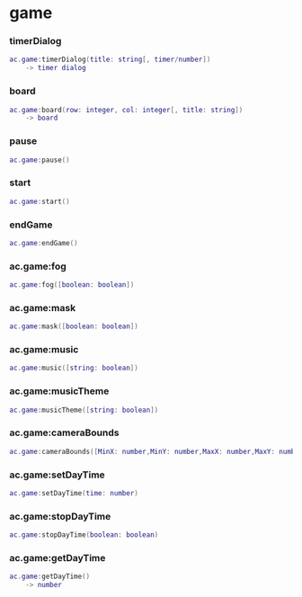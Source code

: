 # game

### timerDialog
```lua
ac.game:timerDialog(title: string[, timer/number])
    -> timer dialog
```

### board
```lua
ac.game:board(row: integer, col: integer[, title: string])
    -> board
```

### pause
```lua
ac.game:pause()
```

### start
```lua
ac.game:start()
```

### endGame
```lua
ac.game:endGame()
```

### ac.game:fog
```lua
ac.game:fog([boolean: boolean])
```

### ac.game:mask
```lua
ac.game:mask([boolean: boolean])
```

### ac.game:music
```lua
ac.game:music([string: boolean])
```

### ac.game:musicTheme
```lua
ac.game:musicTheme([string: boolean])
```

### ac.game:cameraBounds
```lua
ac.game:cameraBounds([MinX: number,MinY: number,MaxX: number,MaxY: number])
```

### ac.game:setDayTime
```lua
ac.game:setDayTime(time: number)
```

### ac.game:stopDayTime
```lua
ac.game:stopDayTime(boolean: boolean)
```

### ac.game:getDayTime
```lua
ac.game:getDayTime()
	-> number
```